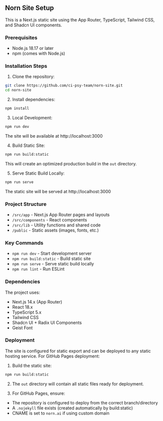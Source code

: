 ## Norn Site Setup

This is a Next.js static site using the App Router, TypeScript, Tailwind CSS, and Shadcn UI components.

### Prerequisites

- Node.js 18.17 or later
- npm (comes with Node.js)

### Installation Steps

1. Clone the repository:
```bash
git clone https://github.com/ci-psy-team/norn-site.git
cd norn-site
```

2. Install dependencies:
```bash
npm install
```

3. Local Development:
```bash
npm run dev
```
The site will be available at http://localhost:3000

4. Build Static Site:
```bash
npm run build:static
```
This will create an optimized production build in the `out` directory.

5. Serve Static Build Locally:
```bash
npm run serve
```
The static site will be served at http://localhost:3000

### Project Structure

- `/src/app` - Next.js App Router pages and layouts
- `/src/components` - React components
- `/src/lib` - Utility functions and shared code
- `/public` - Static assets (images, fonts, etc.)

### Key Commands

- `npm run dev` - Start development server
- `npm run build:static` - Build static site
- `npm run serve` - Serve static build locally
- `npm run lint` - Run ESLint

### Dependencies

The project uses:
- Next.js 14.x (App Router)
- React 18.x
- TypeScript 5.x
- Tailwind CSS
- Shadcn UI + Radix UI Components
- Geist Font

### Deployment

The site is configured for static export and can be deployed to any static hosting service. For GitHub Pages deployment:

1. Build the static site:
```bash
npm run build:static
```

2. The `out` directory will contain all static files ready for deployment.

3. For GitHub Pages, ensure:
- The repository is configured to deploy from the correct branch/directory
- A `.nojekyll` file exists (created automatically by build:static)
- CNAME is set to `norn.ai` if using custom domain 